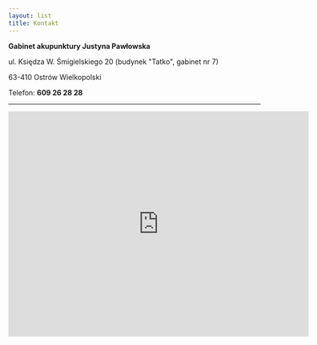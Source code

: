 ```yaml
---
layout: list
title: Kontakt
---
```


**Gabinet akupunktury Justyna Pawłowska**

ul. Księdza W. Śmigielskiego 20 (budynek "Tatko", gabinet nr 7)

63-410 Ostrów Wielkopolski

Telefon: **609 26 28 28**

---
<iframe src="https://www.google.com/maps/embed?pb=!1m18!1m12!1m3!1d2475.8752590360336!2d17.829960351509442!3d51.64380950844109!2m3!1f0!2f0!3f0!3m2!1i1024!2i768!4f13.1!3m3!1m2!1s0x471ab5cdd5f3ff79%3A0xa282397703e61405!2sKsi%C4%99dza%20W.%20%C5%9Amigielskiego%2020%2C%2063-410%20Ostr%C3%B3w%20Wielkopolski!5e0!3m2!1sen!2spl!4v1642166274088!5m2!1sen!2spl" width="600" height="450" style="border:0;" allowfullscreen="" loading="lazy"></iframe>

